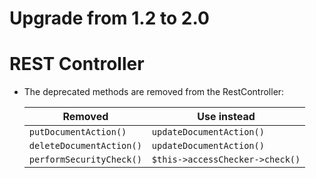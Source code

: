 # Upgrade from 1.2 to 2.0

# REST Controller

 * The deprecated methods are removed from the RestController:

   Removed                  | Use instead
   ------------------------ | -------------------------------
   `putDocumentAction()`    | `updateDocumentAction()`
   `deleteDocumentAction()` | `updateDocumentAction()`
   `performSecurityCheck()` | `$this->accessChecker->check()`
